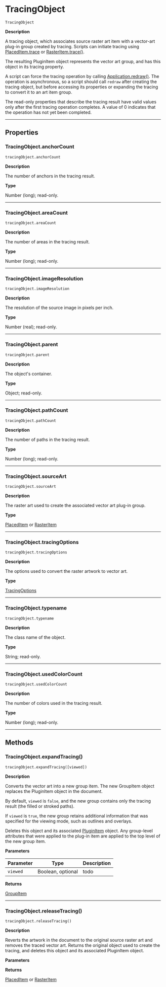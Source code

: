 # TracingObject

`TracingObject`

**Description**

A tracing object, which associates source raster art item with a vector-art plug-in group created by tracing. Scripts can initiate tracing using [PlacedItem.trace](PlacedItem.md#jsobjref-placeditem-trace) or [RasterItem.trace()](RasterItem.md#jsobjref-rasteritem-trace).

The resulting PluginItem object represents the vector art group, and has this object in its tracing property.

A script can force the tracing operation by calling [Application.redraw()](Application.md#jsobjref-application-redraw). The operation is asynchronous, so a script should call `redraw` after creating the tracing object, but before accessing its properties or expanding the tracing to convert it to an art item group.

The read-only properties that describe the tracing result have valid values only after the first tracing operation completes. A value of 0 indicates that the operation has not yet been completed.

---

## Properties

### TracingObject.anchorCount

`tracingObject.anchorCount`

**Description**

The number of anchors in the tracing result.

**Type**

Number (long); read-only.

---

### TracingObject.areaCount

`tracingObject.areaCount`

**Description**

The number of areas in the tracing result.

**Type**

Number (long); read-only.

---

### TracingObject.imageResolution

`tracingObject.imageResolution`

**Description**

The resolution of the source image in pixels per inch.

**Type**

Number (real); read-only.

---

### TracingObject.parent

`tracingObject.parent`

**Description**

The object's container.

**Type**

Object; read-only.

---

### TracingObject.pathCount

`tracingObject.pathCount`

**Description**

The number of paths in the tracing result.

**Type**

Number (long); read-only.

---

### TracingObject.sourceArt

`tracingObject.sourceArt`

**Description**

The raster art used to create the associated vector art plug-in group.

**Type**

[PlacedItem](./PlacedItem.md) or [RasterItem](./RasterItem.md)

---

### TracingObject.tracingOptions

`tracingObject.tracingOptions`

**Description**

The options used to convert the raster artwork to vector art.

**Type**

[TracingOptions](./TracingOptions.md)

---

### TracingObject.typename

`tracingObject.typename`

**Description**

The class name of the object.

**Type**

String; read-only.

---

### TracingObject.usedColorCount

`tracingObject.usedColorCount`

**Description**

The number of colors used in the tracing result.

**Type**

Number (long); read-only.

---

## Methods

### TracingObject.expandTracing()

`tracingObject.expandTracing([viewed])`

**Description**

Converts the vector art into a new group item. The new GroupItem object replaces the PluginItem object in the document.

By default, `viewed` is `false`, and the new group contains only the tracing result (the filled or stroked paths).

If `viewed` is `true`, the new group retains additional information that was specified for the viewing mode, such as outlines and overlays.

Deletes this object and its associated [PluginItem](./PluginItem.md) object. Any group-level attributes that were applied to the plug-in item are applied to the top level of the new group item.

**Parameters**

| Parameter   | Type              | Description   |
|-------------|-------------------|---------------|
| `viewed`    | Boolean, optional | todo          |

**Returns**

[GroupItem](./GroupItem.md)

---

### TracingObject.releaseTracing()

`tracingObject.releaseTracing()`

**Description**

Reverts the artwork in the document to the original source raster art and removes the traced vector art. Returns the original object used to create the tracing, and deletes this object and its associated PluginItem object.

**Parameters**

**Returns**

[PlacedItem](./PlacedItem.md) or [RasterItem](./RasterItem.md)
